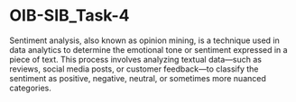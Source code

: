 # OIB-SIB_Task-4

Sentiment analysis, also known as opinion mining, is a technique used in data analytics to determine the emotional tone or sentiment expressed in a piece of text. This process involves analyzing textual data—such as reviews, social media posts, or customer feedback—to classify the sentiment as positive, negative, neutral, or sometimes more nuanced categories.
